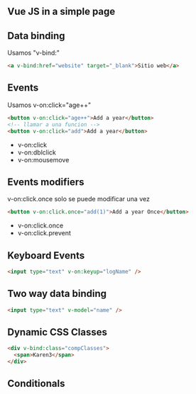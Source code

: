 ## Vue JS in a simple page

## Data binding

Usamos "v-bind:"

```html
<a v-bind:href="website" target="_blank">Sitio web</a>
```

## Events

Usamos v-on:click="age++"

```html
<button v-on:click="age++">Add a year</button>
<!-- llamar a una funcion -->
<button v-on:click="add">Add a year</button>
```

- v-on:click
- v-on:dblclick
- v-on:mousemove

## Events modifiers

v-on:click.once solo se puede modificar una vez

```html
<button v-on:click.once="add(1)">Add a year Once</button>
```

- v-on:click.once
- v-on:click.prevent

## Keyboard Events

```html
<input type="text" v-on:keyup="logName" />
```

## Two way data binding

```html
<input type="text" v-model="name" />
```

## Dynamic CSS Classes

```html
<div v-bind:class="compClasses">
  <span>Karen3</span>
</div>
```

## Conditionals
